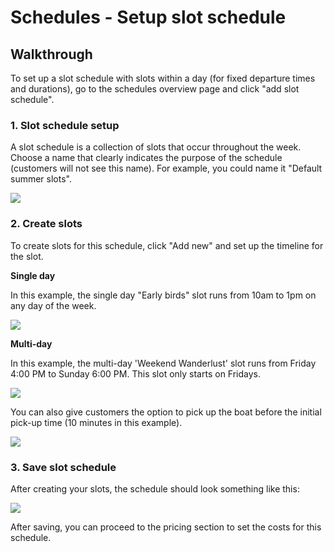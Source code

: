 # Schedules - Setup slot schedule

## Walkthrough

To set up a slot schedule with slots within a day (for fixed departure times and durations), go to the schedules overview page and click "add slot schedule".

### 1. Slot schedule setup

A slot schedule is a collection of slots that occur throughout the week. Choose a name that clearly indicates the purpose of the schedule (customers will not see this name). For example, you could name it "Default summer slots".

![](https://d33v4339jhl8k0.cloudfront.net/docs/assets/5ec3f479042863474d1b00dc/images/62166f32528a5515a2fcbcf4/file-YNnoFp9lm0.png)

### 2. Create slots

To create slots for this schedule, click "Add new" and set up the timeline for the slot.

**Single day**

In this example, the single day "Early birds" slot runs from 10am to 1pm on any day of the week.

![](https://d33v4339jhl8k0.cloudfront.net/docs/assets/5ec3f479042863474d1b00dc/images/6645c203340e4261ee1c4e78/file-oWWkOYiwwO.png)

**Multi-day**

In this example, the multi-day 'Weekend Wanderlust' slot runs from Friday 4:00 PM to Sunday 6:00 PM. This slot only starts on Fridays.

![](https://d33v4339jhl8k0.cloudfront.net/docs/assets/5ec3f479042863474d1b00dc/images/6645c09a0aaf8a27e593c387/file-FzKQ9Kc4Ed.png)

You can also give customers the option to pick up the boat before the initial pick-up time (10 minutes in this example).

![](https://d33v4339jhl8k0.cloudfront.net/docs/assets/5ec3f479042863474d1b00dc/images/621672141173d072c69fb134/file-P4P5ArFHZB.png)

### 3. Save slot schedule

After creating your slots, the schedule should look something like this:

![](https://d33v4339jhl8k0.cloudfront.net/docs/assets/5ec3f479042863474d1b00dc/images/62166e9d1173d072c69fb116/file-StMtJXqt3l.png)

After saving, you can proceed to the pricing section to set the costs for this schedule.
